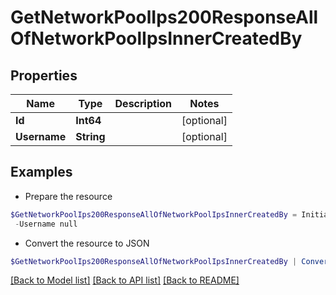 # GetNetworkPoolIps200ResponseAllOfNetworkPoolIpsInnerCreatedBy
## Properties

Name | Type | Description | Notes
------------ | ------------- | ------------- | -------------
**Id** | **Int64** |  | [optional] 
**Username** | **String** |  | [optional] 

## Examples

- Prepare the resource
```powershell
$GetNetworkPoolIps200ResponseAllOfNetworkPoolIpsInnerCreatedBy = Initialize-PSOpenAPIToolsGetNetworkPoolIps200ResponseAllOfNetworkPoolIpsInnerCreatedBy  -Id null `
 -Username null
```

- Convert the resource to JSON
```powershell
$GetNetworkPoolIps200ResponseAllOfNetworkPoolIpsInnerCreatedBy | ConvertTo-JSON
```

[[Back to Model list]](../README.md#documentation-for-models) [[Back to API list]](../README.md#documentation-for-api-endpoints) [[Back to README]](../README.md)

